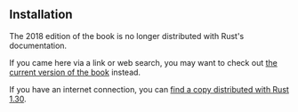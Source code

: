 ## Installation

The 2018 edition of the book is no longer distributed with Rust's documentation.

If you came here via a link or web search, you may want to check out [the current version of the book](../ch01-01-installation.html) instead.

If you have an internet connection, you can [find a copy distributed with Rust 1.30](https://doc.rust-lang.org/1.30.0/book/2018-edition/ch01-01-installation.html).